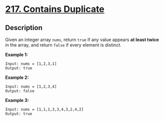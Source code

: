 # [217. Contains Duplicate](https://leetcode.com/problems/contains-duplicate/)

## Description 

Given an integer array `nums`, return `true` if any value appears **at least twice** in the array, and return `false` if every element is distinct.

**Example 1:**
```
Input: nums = [1,2,3,1]
Output: true
```

**Example 2:**
```
Input: nums = [1,2,3,4]
Output: false
```

**Example 3:**
```
Input: nums = [1,1,1,3,3,4,3,2,4,2]
Output: true
```